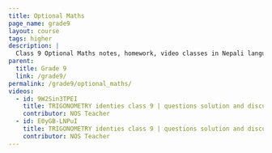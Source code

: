 ```yaml
---
title: Optional Maths
page_name: grade9
layout: course
tags: higher
description: |
  Class 9 Optional Maths notes, homework, video classes in Nepali language.
parent:
  title: Grade 9
  link: /grade9/
permalink: /grade9/optional_maths/
videos:
  - id: 9W2Sin3TPEI
    title: TRIGONOMETRY identies class 9 | questions solution and discussion | grade 9 identities prove part 1
    contributor: NOS Teacher
  - id: E0yGB-LNPuI
    title: TRIGONOMETRY identies class 9 | questions solution and discussion | grade 9 identities prove part 1
    contributor: NOS Teacher
---
```

